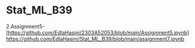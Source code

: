 # Stat_ML_B39
2.Assignment5-[https://github.com/EdlaHasini/2303A52053/blob/main/Assignment5.ipynb]
https://github.com/EdlaHasini/Stat_ML_B39/blob/main/assignment7.ipynb
